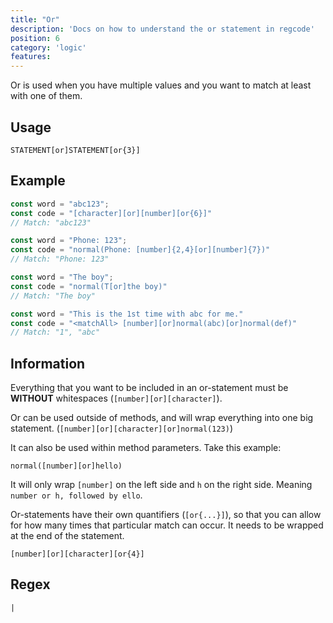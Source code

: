 ```yaml
---
title: "Or"
description: 'Docs on how to understand the or statement in regcode'
position: 6
category: 'logic'
features:
---
```


Or is used when you have multiple values and you want to match at least with one of them.

## Usage

`STATEMENT[or]STATEMENT[or{3}]`

## Example

```ts
const word = "abc123";
const code = "[character][or][number][or{6}]"    
// Match: "abc123"

const word = "Phone: 123";
const code = "normal(Phone: [number]{2,4}[or][number]{7})" 
// Match: "Phone: 123"

const word = "The boy";
const code = "normal(T[or]the boy)" 
// Match: "The boy"             

const word = "This is the 1st time with abc for me."
const code = "<matchAll> [number][or]normal(abc)[or]normal(def)"
// Match: "1", "abc"

```

## Information

Everything that you want to be included in an or-statement must be **WITHOUT** whitespaces (`[number][or][character]`). 

Or can be used outside of methods, and will wrap everything into one big statement. (`[number][or][character][or]normal(123)`)

It can also be used within method parameters. Take this example: 

```
normal([number][or]hello)
```

It will only wrap `[number]` on the left side and `h` on the right side. Meaning `number or h, followed by ello`. 

Or-statements have their own quantifiers (`[or{...}]`), so that you can allow for how many times that particular match can occur. It needs to be wrapped at the end of the statement.

```
[number][or][character][or{4}]
```

## Regex

```regex
|
```

